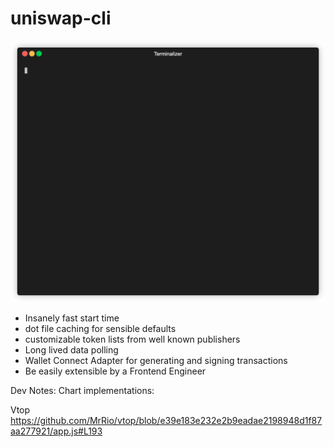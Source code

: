 # uniswap-cli

![WIP](soooon.gif)

- Insanely fast start time
- dot file caching for sensible defaults
- customizable token lists from well known publishers
- Long lived data polling
- Wallet Connect Adapter for generating and signing transactions
- Be easily extensible by a Frontend Engineer



Dev Notes:
Chart implementations:

Vtop
https://github.com/MrRio/vtop/blob/e39e183e232e2b9eadae2198948d1f87aa277921/app.js#L193
